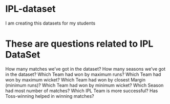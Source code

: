 # IPL-dataset
I am creating this datasets for my students

# These are questions related to IPL DataSet

How many matches we’ve got in the dataset?
How many seasons we’ve got in the dataset?
Which Team had won by maximum runs?
Which Team had won by maximum wicket?
Which Team had won by closest Margin (minimum runs)?
Which Team had won by minimum wicket?
Which Season had most number of matches?
Which IPL Team is more successful?
Has Toss-winning helped in winning matches?
